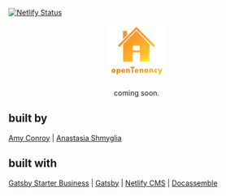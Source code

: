 [![Netlify Status](https://api.netlify.com/api/v1/badges/c398bad3-d323-4315-86c3-6bc79bbc5022/deploy-status)](https://app.netlify.com/sites/opentenancy/deploys)
<p align="center"><img src="docs/OTlogo.png"width=22%></p>
  
<p align="center">coming soon.</p>

## built by
[Amy Conroy](https://github.com/amyconroy) | [Anastasia Shmyglia](https://github.com/a-shmyg)

## built with 
[Gatsby Starter Business](https://github.com/v4iv/gatsby-starter-business) | [Gatsby](https://www.gatsbyjs.org) | [Netlify CMS](https://www.netlifycms.org) | [Docassemble](https://docassemble.org)
